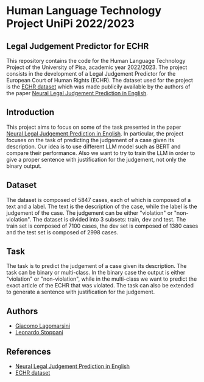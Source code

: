 # Human Language Technology Project UniPi 2022/2023 
## Legal Judgement Predictor for ECHR
This repository contains the code for the Human Language Technology Project of the University of Pisa, academic year 2022/2023. The project consists in the development of a Legal Judgement Predictor for the European Court of Human Rights (ECHR). The dataset used for the project is the [ECHR dataset][def1] which was made publicily available by the authors of the paper [Neural Legal Judgement Prediction in English][def2].

## Introduction
This project aims to focus on some of the task presented in the paper [Neural Legal Judgement Prediction in English][def2]. In particular, the project focuses on the task of predicting the judgement of a case given its description. Our idea is to use different LLM model such as BERT and compare their performance. Also we want to try to train the LLM in order to give a proper sentence with justification for the judgement, not only the binary output.

## Dataset
The dataset is composed of 5847 cases, each of which is composed of a text and a label. The text is the description of the case, while the label is the judgement of the case. The judgement can be either "violation" or "non-violation". The dataset is divided into 3 subsets: train, dev and test. The train set is composed of 7100 cases, the dev set is composed of 1380 cases and the test set is composed of 2998 cases.

## Task
The task is to predict the judgement of a case given its description. The task can be binary or multi-class. In the binary case the output is either "violation" or "non-violation", while in the multi-class we want to predict the exact article of the ECHR that was violated. The task can also be extended to generate a sentence with justification for the judgement.

## Authors
- [Giacomo Lagomarsini](https://github.com/g-lago8)
- [Leonardo Stoppani](https://github.com/lilf4p)

## References
- [Neural Legal Judgement Prediction in English][def2]
- [ECHR dataset][def1]

[def1]: https://archive.org/details/ECHR-ACL2019
[def2]: https://aclanthology.org/P19-1424.pdf
